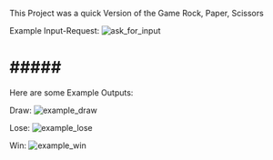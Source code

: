 This Project was a quick Version of the Game Rock, Paper, Scissors

Example Input-Request:
![ask_for_input](https://user-images.githubusercontent.com/43956685/126900702-69bc2724-6938-420f-bb00-9443dd74cf36.png)


# ##### #

Here are some Example Outputs:

Draw:
![example_draw](https://user-images.githubusercontent.com/43956685/126900663-ec289db8-5b85-4a51-92de-415f8e95aa79.png)

Lose:
![example_lose](https://user-images.githubusercontent.com/43956685/126900664-18231675-6538-4b0b-bbad-64105ad9e33f.png)

Win:
![example_win](https://user-images.githubusercontent.com/43956685/126900665-42ecc1c4-e2b0-4eb9-bd16-2b36b3410052.png)
